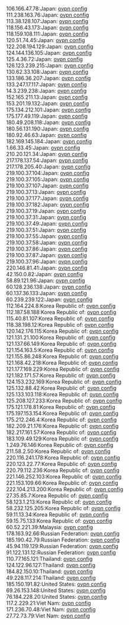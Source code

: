 106.166.47.78:Japan: [ovpn config](vpn/106_166_47_78.ovpn)  
111.238.163.76:Japan: [ovpn config](vpn/111_238_163_76.ovpn)  
113.38.128.107:Japan: [ovpn config](vpn/113_38_128_107.ovpn)  
118.156.43.173:Japan: [ovpn config](vpn/118_156_43_173.ovpn)  
118.159.108.111:Japan: [ovpn config](vpn/118_159_108_111.ovpn)  
120.51.74.45:Japan: [ovpn config](vpn/120_51_74_45.ovpn)  
122.208.194.129:Japan: [ovpn config](vpn/122_208_194_129.ovpn)  
124.144.136.105:Japan: [ovpn config](vpn/124_144_136_105.ovpn)  
125.4.36.72:Japan: [ovpn config](vpn/125_4_36_72.ovpn)  
126.123.239.215:Japan: [ovpn config](vpn/126_123_239_215.ovpn)  
130.62.33.108:Japan: [ovpn config](vpn/130_62_33_108.ovpn)  
133.186.36.207:Japan: [ovpn config](vpn/133_186_36_207.ovpn)  
133.247.17.117:Japan: [ovpn config](vpn/133_247_17_117.ovpn)  
14.3.239.238:Japan: [ovpn config](vpn/14_3_239_238.ovpn)  
152.165.211.13:Japan: [ovpn config](vpn/152_165_211_13.ovpn)  
153.201.19.132:Japan: [ovpn config](vpn/153_201_19_132.ovpn)  
175.134.212.101:Japan: [ovpn config](vpn/175_134_212_101.ovpn)  
175.177.49.119:Japan: [ovpn config](vpn/175_177_49_119.ovpn)  
180.49.208.118:Japan: [ovpn config](vpn/180_49_208_118.ovpn)  
180.56.131.190:Japan: [ovpn config](vpn/180_56_131_190.ovpn)  
180.92.46.63:Japan: [ovpn config](vpn/180_92_46_63.ovpn)  
182.169.145.184:Japan: [ovpn config](vpn/182_169_145_184.ovpn)  
1.66.33.45:Japan: [ovpn config](vpn/1_66_33_45.ovpn)  
210.20.121.34:Japan: [ovpn config](vpn/210_20_121_34.ovpn)  
217.178.137.54:Japan: [ovpn config](vpn/217_178_137_54.ovpn)  
217.178.205.40:Japan: [ovpn config](vpn/217_178_205_40.ovpn)  
219.100.37.104:Japan: [ovpn config](vpn/219_100_37_104.ovpn)  
219.100.37.105:Japan: [ovpn config](vpn/219_100_37_105.ovpn)  
219.100.37.107:Japan: [ovpn config](vpn/219_100_37_107.ovpn)  
219.100.37.13:Japan: [ovpn config](vpn/219_100_37_13.ovpn)  
219.100.37.177:Japan: [ovpn config](vpn/219_100_37_177.ovpn)  
219.100.37.182:Japan: [ovpn config](vpn/219_100_37_182.ovpn)  
219.100.37.19:Japan: [ovpn config](vpn/219_100_37_19.ovpn)  
219.100.37.31:Japan: [ovpn config](vpn/219_100_37_31.ovpn)  
219.100.37.49:Japan: [ovpn config](vpn/219_100_37_49.ovpn)  
219.100.37.51:Japan: [ovpn config](vpn/219_100_37_51.ovpn)  
219.100.37.55:Japan: [ovpn config](vpn/219_100_37_55.ovpn)  
219.100.37.58:Japan: [ovpn config](vpn/219_100_37_58.ovpn)  
219.100.37.86:Japan: [ovpn config](vpn/219_100_37_86.ovpn)  
219.100.37.87:Japan: [ovpn config](vpn/219_100_37_87.ovpn)  
219.100.37.96:Japan: [ovpn config](vpn/219_100_37_96.ovpn)  
220.146.81.41:Japan: [ovpn config](vpn/220_146_81_41.ovpn)  
42.150.0.82:Japan: [ovpn config](vpn/42_150_0_82.ovpn)  
58.89.121.96:Japan: [ovpn config](vpn/58_89_121_96.ovpn)  
60.128.236.138:Japan: [ovpn config](vpn/60_128_236_138.ovpn)  
60.137.36.133:Japan: [ovpn config](vpn/60_137_36_133.ovpn)  
60.239.239.122:Japan: [ovpn config](vpn/60_239_239_122.ovpn)  
112.164.224.8:Korea Republic of: [ovpn config](vpn/112_164_224_8.ovpn)  
112.187.58.188:Korea Republic of: [ovpn config](vpn/112_187_58_188.ovpn)  
115.40.81.107:Korea Republic of: [ovpn config](vpn/115_40_81_107.ovpn)  
118.38.198.12:Korea Republic of: [ovpn config](vpn/118_38_198_12.ovpn)  
120.142.176.115:Korea Republic of: [ovpn config](vpn/120_142_176_115.ovpn)  
121.131.21.100:Korea Republic of: [ovpn config](vpn/121_131_21_100.ovpn)  
121.137.66.149:Korea Republic of: [ovpn config](vpn/121_137_66_149.ovpn)  
121.154.163.5:Korea Republic of: [ovpn config](vpn/121_154_163_5.ovpn)  
121.155.86.248:Korea Republic of: [ovpn config](vpn/121_155_86_248.ovpn)  
121.168.42.218:Korea Republic of: [ovpn config](vpn/121_168_42_218.ovpn)  
121.177.169.229:Korea Republic of: [ovpn config](vpn/121_177_169_229.ovpn)  
121.182.171.57:Korea Republic of: [ovpn config](vpn/121_182_171_57.ovpn)  
124.153.232.169:Korea Republic of: [ovpn config](vpn/124_153_232_169.ovpn)  
125.132.88.42:Korea Republic of: [ovpn config](vpn/125_132_88_42.ovpn)  
125.133.103.118:Korea Republic of: [ovpn config](vpn/125_133_103_118.ovpn)  
125.208.127.233:Korea Republic of: [ovpn config](vpn/125_208_127_233.ovpn)  
175.121.178.81:Korea Republic of: [ovpn config](vpn/175_121_178_81.ovpn)  
175.197.153.154:Korea Republic of: [ovpn config](vpn/175_197_153_154.ovpn)  
175.212.246.4:Korea Republic of: [ovpn config](vpn/175_212_246_4.ovpn)  
182.209.21.176:Korea Republic of: [ovpn config](vpn/182_209_21_176.ovpn)  
182.217.161.57:Korea Republic of: [ovpn config](vpn/182_217_161_57.ovpn)  
183.109.49.129:Korea Republic of: [ovpn config](vpn/183_109_49_129.ovpn)  
1.249.76.146:Korea Republic of: [ovpn config](vpn/1_249_76_146.ovpn)  
211.58.2.50:Korea Republic of: [ovpn config](vpn/211_58_2_50.ovpn)  
220.116.241.178:Korea Republic of: [ovpn config](vpn/220_116_241_178.ovpn)  
220.123.22.77:Korea Republic of: [ovpn config](vpn/220_123_22_77.ovpn)  
220.79.112.236:Korea Republic of: [ovpn config](vpn/220_79_112_236.ovpn)  
221.146.252.103:Korea Republic of: [ovpn config](vpn/221_146_252_103.ovpn)  
221.153.109.66:Korea Republic of: [ovpn config](vpn/221_153_109_66.ovpn)  
222.104.213.200:Korea Republic of: [ovpn config](vpn/222_104_213_200.ovpn)  
27.35.85.7:Korea Republic of: [ovpn config](vpn/27_35_85_7.ovpn)  
58.123.1.213:Korea Republic of: [ovpn config](vpn/58_123_1_213.ovpn)  
58.232.125.205:Korea Republic of: [ovpn config](vpn/58_232_125_205.ovpn)  
59.11.13.34:Korea Republic of: [ovpn config](vpn/59_11_13_34.ovpn)  
59.15.75.133:Korea Republic of: [ovpn config](vpn/59_15_75_133.ovpn)  
60.52.221.39:Malaysia: [ovpn config](vpn/60_52_221_39.ovpn)  
178.163.92.66:Russian Federation: [ovpn config](vpn/178_163_92_66.ovpn)  
185.190.42.79:Russian Federation: [ovpn config](vpn/185_190_42_79.ovpn)  
45.94.119.129:Russian Federation: [ovpn config](vpn/45_94_119_129.ovpn)  
91.122.131.12:Russian Federation: [ovpn config](vpn/91_122_131_12.ovpn)  
110.77.165.121:Thailand: [ovpn config](vpn/110_77_165_121.ovpn)  
124.122.96.127:Thailand: [ovpn config](vpn/124_122_96_127.ovpn)  
184.82.150.10:Thailand: [ovpn config](vpn/184_82_150_10.ovpn)  
49.228.117.214:Thailand: [ovpn config](vpn/49_228_117_214.ovpn)  
185.150.191.82:United States: [ovpn config](vpn/185_150_191_82.ovpn)  
69.26.153.148:United States: [ovpn config](vpn/69_26_153_148.ovpn)  
76.184.228.20:United States: [ovpn config](vpn/76_184_228_20.ovpn)  
117.2.229.21:Viet Nam: [ovpn config](vpn/117_2_229_21.ovpn)  
171.236.70.48:Viet Nam: [ovpn config](vpn/171_236_70_48.ovpn)  
27.72.73.79:Viet Nam: [ovpn config](vpn/27_72_73_79.ovpn)  
